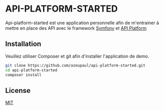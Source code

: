 # API-PLATFORM-STARTED

Api-platform-started est une application personnelle afin de m'entrainer à mettre en place des API avec le framework [Symfony](https://symfony.com) et  [API Platform](https://api-platform.com)   

## Installation

Veuillez utiliser Composer et git afin d'installer l'application de demo.

```bash
git clone https://github.com/azeupaul/api-platform-started.git 
cd api-platform-started
composer install
```

## License
[MIT](https://choosealicense.com/licenses/mit/)